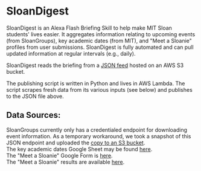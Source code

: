 # SloanDigest

SloanDigest is an Alexa Flash Briefing Skill to help make MIT Sloan students' lives easier. It aggregates information relating to upcoming events (from SloanGroups), key academic dates (from MIT), and "Meet a Sloanie" profiles from user submissions. SloanDigest is fully automated and can pull updated information at regular intervals (e.g., daily).

SloanDigest reads the briefing from a [JSON feed](https://s3.amazonaws.com/sloandigest/SloanDigest.json) hosted on an AWS S3 bucket.

The publishing script is written in Python and lives in AWS Lambda. The script scrapes fresh data from its various inputs (see below) and publishes to the JSON file above.

## Data Sources:
SloanGroups currently only has a credentialed  endpoint for downloading event information. As a temporary workaround, we took a snapshot of this JSON endpoint and uploaded the [copy to an S3 bucket](https://s3.amazonaws.com/sloandigest/sloangroups.json).  
The key academic dates Google Sheet may be found [here](https://docs.google.com/spreadsheets/d/1z1A4DQRTGwE4rzh5bpNXC85J8XPs3ZsWHVOgu_C-Ioo/edit?usp=sharing).  
The "Meet a Sloanie" Google Form is [here](https://goo.gl/forms/MQ2MDhYWZIhaa0rM2).  
The "Meet a Sloanie" results are available [here](https://docs.google.com/spreadsheets/d/1G6oJTyR7NVjN79JgW2Qf7cs2U7-EGkBL-e3LNW--hZE/edit?usp=sharing).
